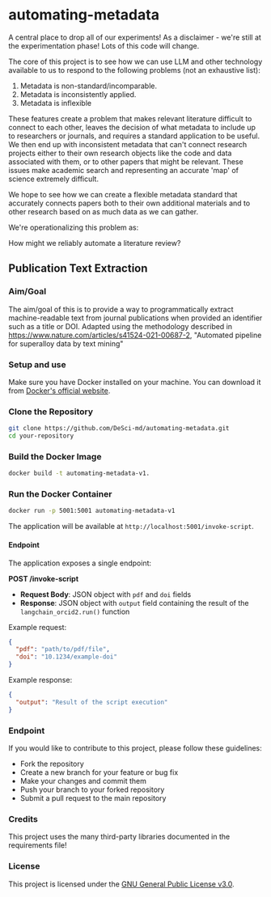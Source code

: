 # automating-metadata

A central place to drop all of our experiments! As a disclaimer - we're still at the experimentation phase! Lots of this code will change. 

The core of this project is to see how we can use LLM and other technology available to us to respond to the following problems (not an exhaustive list): 

1. Metadata is non-standard/incomparable. 
2. Metadata is inconsistently applied.
3. Metadata is inflexible

These features create a problem that makes relevant literature difficult to connect to each other, leaves the decision of what metadata to include up to researchers or journals, and requires a standard application to be useful. We then end up with inconsistent metadata that can't connect research projects either to their own research objects like the code and data associated with them, or to other papers that might be relevant. These issues make academic search and representing an accurate 'map' of science extremely difficult. 

We hope to see how we can create a flexible metadata standard that accurately connects papers both to their own additional materials and to other research based on as much data as we can gather. 

We're operationalizing this problem as: 

How might we reliably automate a literature review? 

## Publication Text Extraction
### Aim/Goal
The aim/goal of this is to provide a way to programmatically extract machine-readable text from journal publications when provided an identifier such as a title or DOI.
Adapted using the methodology described in https://www.nature.com/articles/s41524-021-00687-2, "Automated pipeline for superalloy data by text mining"

### Setup and use

Make sure you have Docker installed on your machine. You can download it from [Docker's official website](https://www.docker.com/get-started).

### Clone the Repository

```bash
git clone https://github.com/DeSci-md/automating-metadata.git
cd your-repository
```

### Build the Docker Image

```bash
docker build -t automating-metadata-v1.
```

### Run the Docker Container

```bash
docker run -p 5001:5001 automating-metadata-v1
```

The application will be available at `http://localhost:5001/invoke-script`.

#### Endpoint

The application exposes a single endpoint:

**POST /invoke-script**
- **Request Body**: JSON object with `pdf` and `doi` fields
- **Response**: JSON object with `output` field containing the result of the `langchain_orcid2.run()` function

Example request:
```json
{
  "pdf": "path/to/pdf/file",
  "doi": "10.1234/example-doi"
}
```

Example response:
```json
{
  "output": "Result of the script execution"
}
```

### Endpoint
If you would like to contribute to this project, please follow these guidelines:
- Fork the repository
- Create a new branch for your feature or bug fix
- Make your changes and commit them
- Push your branch to your forked repository
- Submit a pull request to the main repository

### Credits

This project uses the many third-party libraries documented in the requirements file!

### License
This project is licensed under the [GNU General Public License v3.0](https://www.gnu.org/licenses/gpl-3.0.en.html).

